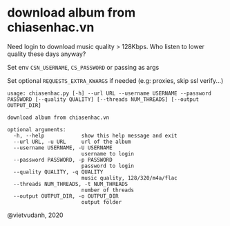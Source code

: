 # download album from chiasenhac.vn

Need login to download music quality > 128Kbps. Who listen to lower quality these days anyway?

Set env `CSN_USERNAME`, `CS_PASSWORD` or passing as args

Set optional `REQUESTS_EXTRA_KWARGS` if needed (e.g: proxies, skip ssl verify...)

```
usage: chiasenhac.py [-h] --url URL --username USERNAME --password PASSWORD [--quality QUALITY] [--threads NUM_THREADS] [--output OUTPUT_DIR]

download album from chiasenhac.vn

optional arguments:
  -h, --help            show this help message and exit
  --url URL, -u URL     url of the album
  --username USERNAME, -U USERNAME
                        username to login
  --password PASSWORD, -p PASSWORD
                        password to login
  --quality QUALITY, -q QUALITY
                        music quality, 128/320/m4a/flac
  --threads NUM_THREADS, -t NUM_THREADS
                        number of threads
  --output OUTPUT_DIR, -o OUTPUT_DIR
                        output folder
```

@vietvudanh, 2020

